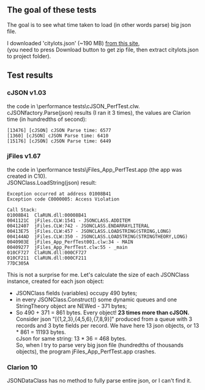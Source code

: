 ## The goal of these tests
The goal is to see what time taken to load (in other words parse) big json file.

I downloaded 'citylots.json' (~190 MB) [from this site](https://github.com/zemirco/sf-city-lots-json),  
(you need to press Download button to get zip file, then extract citylots.json to project folder).

## Test results
### cJSON v1.03
the code in \performance tests\cJSON_PerfTest.clw.  
cJSONfactory.Parse(json) results (I ran it 3 times), the values are Clarion time (in hundredths of second):  
```
[13476] [cJSON] cJSON Parse time: 6577
[1360] [cJSON] cJSON Parse time: 6410
[15176] [cJSON] cJSON Parse time: 6449
```

### jFiles v1.67
the code in \performance tests\jFiles_App_PerfTest.app (the app was created in C10).  
JSONClass.LoadString(json) result:
```
Exception occurred at address 01008B41
Exception code C0000005: Access Violation

Call Stack:
01008B41  ClaRUN.dll:00008B41
0041121C  jFiles.CLW:1541 - JSONCLASS.ADDITEM
00412407  jFiles.CLW:742 - JSONCLASS.ENDARRAYLITERAL
00413E75  jFiles.CLW:457 - JSONCLASS.LOADSTRING(STRING,LONG)
004144AD  jFiles.CLW:350 - JSONCLASS.LOADSTRING(STRINGTHEORY,LONG)
0040903E  jFiles_App_PerfTest001.clw:34 - MAIN
00409277  jFiles_App_PerfTest.clw:55 - _main
010CF727  ClaRUN.dll:000CF727
010CF211  ClaRUN.dll:000CF211
77DC305A
```


This is not a surprise for me. Let's calculate the size of each JSONClass instance, created for each json object:
- JSONClass fields (variables) occupy 490 bytes;
- in every JSONClass.Construct() some dynamic queues and one StringTheory object are NEWed - 371 bytes;
- So 490 + 371 = 861 bytes. Every object! **23 times more than cJSON.**  
Consider json "[{1,2,3},{4,5,6},{7,8,9}]" produced from a queue with 3 records and 3 byte fields per record. We have here 13 json objects, or 13 * 861 = 11193 bytes.  
cJson for same string: 13 * 36 = 468 bytes.  
So, when I try to parse very big json file (hundredths of thousands objects), the program jFiles_App_PerfTest.app crashes.


### Clarion 10
JSONDataClass has no method to fully parse entire json, or I can't find it.